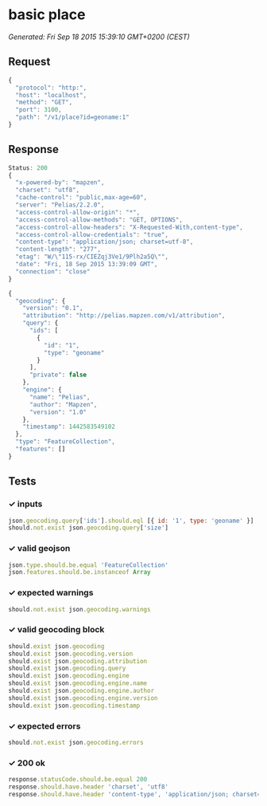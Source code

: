 # basic place

*Generated: Fri Sep 18 2015 15:39:10 GMT+0200 (CEST)*
## Request
```javascript
{
  "protocol": "http:",
  "host": "localhost",
  "method": "GET",
  "port": 3100,
  "path": "/v1/place?id=geoname:1"
}
```

## Response
```javascript
Status: 200
{
  "x-powered-by": "mapzen",
  "charset": "utf8",
  "cache-control": "public,max-age=60",
  "server": "Pelias/2.2.0",
  "access-control-allow-origin": "*",
  "access-control-allow-methods": "GET, OPTIONS",
  "access-control-allow-headers": "X-Requested-With,content-type",
  "access-control-allow-credentials": "true",
  "content-type": "application/json; charset=utf-8",
  "content-length": "277",
  "etag": "W/\"115-rx/CIEZqj3Ve1/9Plh2a5Q\"",
  "date": "Fri, 18 Sep 2015 13:39:09 GMT",
  "connection": "close"
}
```
```javascript
{
  "geocoding": {
    "version": "0.1",
    "attribution": "http://pelias.mapzen.com/v1/attribution",
    "query": {
      "ids": [
        {
          "id": "1",
          "type": "geoname"
        }
      ],
      "private": false
    },
    "engine": {
      "name": "Pelias",
      "author": "Mapzen",
      "version": "1.0"
    },
    "timestamp": 1442583549102
  },
  "type": "FeatureCollection",
  "features": []
}
```

## Tests

### ✓ inputs
```javascript
json.geocoding.query['ids'].should.eql [{ id: '1', type: 'geoname' }]
should.not.exist json.geocoding.query['size']
```

### ✓ valid geojson
```javascript
json.type.should.be.equal 'FeatureCollection'
json.features.should.be.instanceof Array
```

### ✓ expected warnings
```javascript
should.not.exist json.geocoding.warnings
```

### ✓ valid geocoding block
```javascript
should.exist json.geocoding
should.exist json.geocoding.version
should.exist json.geocoding.attribution
should.exist json.geocoding.query
should.exist json.geocoding.engine
should.exist json.geocoding.engine.name
should.exist json.geocoding.engine.author
should.exist json.geocoding.engine.version
should.exist json.geocoding.timestamp
```

### ✓ expected errors
```javascript
should.not.exist json.geocoding.errors
```

### ✓ 200 ok
```javascript
response.statusCode.should.be.equal 200
response.should.have.header 'charset', 'utf8'
response.should.have.header 'content-type', 'application/json; charset=utf-8'
```

